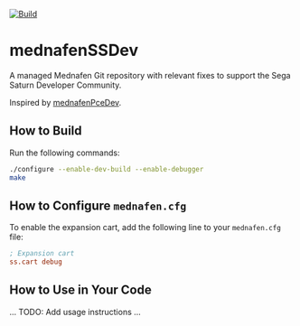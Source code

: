 [![Build](https://github.com/willll/mednafenSSDev/actions/workflows/build-ci.yml/badge.svg)](https://github.com/willll/mednafenSSDev/actions/workflows/build-ci.yml)

# mednafenSSDev


A managed Mednafen Git repository with relevant fixes to support the Sega Saturn Developer Community.

Inspired by [mednafenPceDev](https://github.com/pce-devel/mednafenPceDev).

## How to Build

Run the following commands:

```bash
./configure --enable-dev-build --enable-debugger
make
```

## How to Configure `mednafen.cfg`

To enable the expansion cart, add the following line to your `mednafen.cfg` file:

```ini
; Expansion cart
ss.cart debug
```

## How to Use in Your Code

... TODO: Add usage instructions ...